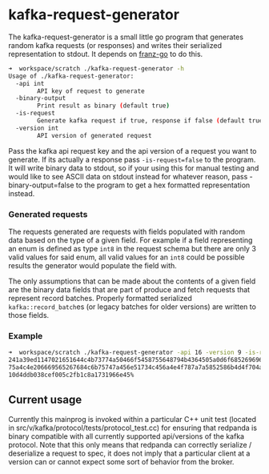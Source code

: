 # kafka-request-generator

The kafka-request-generator is a small little go program that generates 
random kafka requests (or responses) and writes their serialized representation to stdout. It depends on 
[franz-go](https://github.com/twmb/franz-go) to do this.


``` sh
➜  workspace/scratch ./kafka-request-generator -h
Usage of ./kafka-request-generator:
  -api int
        API key of request to generate
  -binary-output
        Print result as binary (default true)
  -is-request
        Generate kafka request if true, response if false (default true)
  -version int
        API version of generated request

```

Pass the kafka api request key and the api version of a request you want to 
generate. If its actually a response pass `-is-request=false` to the program. 
It will write binary data to stdout, so if your using this for manual testing 
and would like to see ASCII data on stdout instead for whatever reason, pass 
-binary-output=false to the program to get a hex formatted representation 
instead.

### Generated requests

The requests generated are requests with fields populated with random data 
based on the type of a given field. For example if a field representing an 
enum is defined as type `int8` in the request schema but there are only 3 
valid values for said enum, all valid values for an `int8` could be possible 
results the generator would populate the field with.

The only assumptions that can be made about the contents of a given field are 
the binary data fields that are part of produce and fetch requests that 
represent record batches. Properly formatted serialized 
`kafka::record_batch`es (or legacy batches for older versions) are written to 
those fields.

### Example

``` sh
➜  workspace/scratch ./kafka-request-generator -api 16 -version 9 -is-request=false -binary-output=false
241a39ed1147021651644c4b73774a50466f5458755648794b4364505a0d6f685269696b4a4b7
75a4c4e206669565267684c6b75747a456e51734c456a4e4f787a7a5852586b4d4f704a000164
10d4ddb038cef005c2fb1c8a1731966e45%
```

## Current usage

Currently this mainprog is invoked within a particular C++ unit test (located 
in src/v/kafka/protocol/tests/protocol_test.cc) for ensuring that redpanda is 
binary compatible with all currently supported api/versions of the kafka 
protocol. Note that this only means that redpanda can correctly serialize / 
deserialize a request to spec, it does not imply that a particular client at 
a version can or cannot expect some sort of behavior from the broker. 
